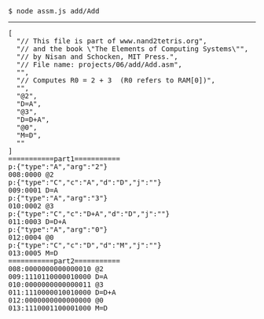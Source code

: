 <pre>$ node assm.js add/Add</pre>
------------------------
<pre>[
  "// This file is part of www.nand2tetris.org",
  "// and the book \"The Elements of Computing Systems\"",
  "// by Nisan and Schocken, MIT Press.",
  "// File name: projects/06/add/Add.asm",
  "",
  "// Computes R0 = 2 + 3  (R0 refers to RAM[0])",
  "",
  "@2",
  "D=A",
  "@3",
  "D=D+A",
  "@0",
  "M=D",
  ""
]
===========part1===========
p:{"type":"A","arg":"2"}
008:0000 @2
p:{"type":"C","c":"A","d":"D","j":""}
009:0001 D=A
p:{"type":"A","arg":"3"}
010:0002 @3
p:{"type":"C","c":"D+A","d":"D","j":""}
011:0003 D=D+A
p:{"type":"A","arg":"0"}
012:0004 @0
p:{"type":"C","c":"D","d":"M","j":""}
013:0005 M=D
===========part2===========
008:0000000000000010 @2
009:1110110000010000 D=A
010:0000000000000011 @3
011:1110000010010000 D=D+A
012:0000000000000000 @0
013:1110001100001000 M=D</pre>